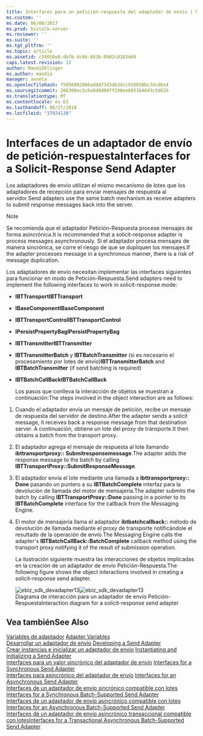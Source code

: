 ```yaml
---
title: Interfaces para un petición-respuesta del adaptador de envío | Microsoft Docs
ms.custom: ''
ms.date: 06/08/2017
ms.prod: biztalk-server
ms.reviewer: ''
ms.suite: ''
ms.tgt_pltfrm: ''
ms.topic: article
ms.assetid: c54650e8-dbfb-4c66-843b-0b82c8183dd4
caps.latest.revision: 12
author: MandiOhlinger
ms.author: mandia
manager: anneta
ms.openlocfilehash: f5056092886ad9d73d3db3dcc910038bc7dcd6e4
ms.sourcegitcommit: 266308ec5c6a9d8d80ff298ee6051b4843c5d626
ms.translationtype: MT
ms.contentlocale: es-ES
ms.lasthandoff: 06/27/2018
ms.locfileid: "37024138"
---
```

# <a name="interfaces-for-a-solicit-response-send-adapter"></a><span data-ttu-id="91044-102">Interfaces de un adaptador de envío de petición-respuesta</span><span class="sxs-lookup"><span data-stu-id="91044-102">Interfaces for a Solicit-Response Send Adapter</span></span>
<span data-ttu-id="91044-103">Los adaptadores de envío utilizan el mismo mecanismo de lotes que los adaptadores de recepción para enviar mensajes de respuesta al servidor.</span><span class="sxs-lookup"><span data-stu-id="91044-103">Send adapters use the same batch mechanism as receive adapters to submit response messages back into the server.</span></span>  
  
> [!NOTE]
>  <span data-ttu-id="91044-104">Se recomienda que el adaptador Petición-Respuesta procese mensajes de forma asincrónica.</span><span class="sxs-lookup"><span data-stu-id="91044-104">It is recommended that a solicit-response adapter is process messages asynchronously.</span></span> <span data-ttu-id="91044-105">Si el adaptador procesa mensajes de manera sincrónica, se corre el riesgo de que se dupliquen los mensajes.</span><span class="sxs-lookup"><span data-stu-id="91044-105">If the adapter processes message in a synchronous manner, there is a risk of message duplication.</span></span>  
  
 <span data-ttu-id="91044-106">Los adaptadores de envío necesitan implementar las interfaces siguientes para funcionar en modo de Petición-Respuesta.</span><span class="sxs-lookup"><span data-stu-id="91044-106">Send adapters need to implement the following interfaces to work in solicit-response mode:</span></span>  
  
- <span data-ttu-id="91044-107">**IBTTransport**</span><span class="sxs-lookup"><span data-stu-id="91044-107">**IBTTransport**</span></span>  
  
- <span data-ttu-id="91044-108">**IBaseComponent**</span><span class="sxs-lookup"><span data-stu-id="91044-108">**IBaseComponent**</span></span>  
  
- <span data-ttu-id="91044-109">**IBTTransportControl**</span><span class="sxs-lookup"><span data-stu-id="91044-109">**IBTTransportControl**</span></span>  
  
- <span data-ttu-id="91044-110">**IPersistPropertyBag**</span><span class="sxs-lookup"><span data-stu-id="91044-110">**IPersistPropertyBag**</span></span>  
  
- <span data-ttu-id="91044-111">**IBTTransmitter**</span><span class="sxs-lookup"><span data-stu-id="91044-111">**IBTTransmitter**</span></span>  
  
- <span data-ttu-id="91044-112">**IBTTransmitterBatch** y **IBTBatchTransmitter** (si es necesario el procesamiento por lotes de envío)</span><span class="sxs-lookup"><span data-stu-id="91044-112">**IBTTransmitterBatch** and **IBTBatchTransmitter** (if send batching is required)</span></span>  
  
- <span data-ttu-id="91044-113">**IBTBatchCallBack**</span><span class="sxs-lookup"><span data-stu-id="91044-113">**IBTBatchCallBack**</span></span>  
  
  <span data-ttu-id="91044-114">Los pasos que conlleva la interacción de objetos se muestran a continuación:</span><span class="sxs-lookup"><span data-stu-id="91044-114">The steps involved in the object interaction are as follows:</span></span>  
  
1. <span data-ttu-id="91044-115">Cuando el adaptador envía un mensaje de petición, recibe un mensaje de respuesta del servidor de destino.</span><span class="sxs-lookup"><span data-stu-id="91044-115">After the adapter sends a solicit message, it receives back a response message from that destination server.</span></span> <span data-ttu-id="91044-116">A continuación, obtiene un lote del proxy de transporte.</span><span class="sxs-lookup"><span data-stu-id="91044-116">It then obtains a batch from the transport proxy.</span></span>  
  
2. <span data-ttu-id="91044-117">El adaptador agrega el mensaje de respuesta al lote llamando **ibttransportproxy:: Submitresponsemessage**.</span><span class="sxs-lookup"><span data-stu-id="91044-117">The adapter adds the response message to the batch by calling **IBTTransportProxy::SubmitResponseMessage**.</span></span>  
  
3. <span data-ttu-id="91044-118">El adaptador envía el lote mediante una llamada a **ibttransportproxy:: Done** pasando un puntero a su **IBTBatchComplete** interfaz para la devolución de llamada del motor de mensajería.</span><span class="sxs-lookup"><span data-stu-id="91044-118">The adapter submits the batch by calling **IBTTransportProxy::Done** passing in a pointer to its **IBTBatchComplete** interface for the callback from the Messaging Engine.</span></span>  
  
4. <span data-ttu-id="91044-119">El motor de mensajería llama el adaptador **ibtbatchcallback::** método de devolución de llamada mediante el proxy de transporte notificándole el resultado de la operación de envío.</span><span class="sxs-lookup"><span data-stu-id="91044-119">The Messaging Engine calls the adapter's **IBTBatchCallBack::BatchComplete** callback method using the transport proxy notifying it of the result of submission operation.</span></span>  
  
   <span data-ttu-id="91044-120">La ilustración siguiente muestra las interacciones de objetos implicadas en la creación de un adaptador de envío Petición-Respuesta.</span><span class="sxs-lookup"><span data-stu-id="91044-120">The following figure shows the object interactions involved in creating a solicit-response send adapter.</span></span>  
  
   <span data-ttu-id="91044-121">![](../core/media/ebiz-sdk-devadapter13.gif "ebiz_sdk_devadapter13")</span><span class="sxs-lookup"><span data-stu-id="91044-121">![](../core/media/ebiz-sdk-devadapter13.gif "ebiz_sdk_devadapter13")</span></span>  
   <span data-ttu-id="91044-122">Diagrama de interacción para un adaptador de envío Petición-Respuesta</span><span class="sxs-lookup"><span data-stu-id="91044-122">Interaction diagram for a solicit-response send adapter</span></span>  
  
## <a name="see-also"></a><span data-ttu-id="91044-123">Vea también</span><span class="sxs-lookup"><span data-stu-id="91044-123">See Also</span></span>  
 <span data-ttu-id="91044-124">[Variables de adaptador](../core/adapter-variables.md) </span><span class="sxs-lookup"><span data-stu-id="91044-124">[Adapter Variables](../core/adapter-variables.md) </span></span>  
 <span data-ttu-id="91044-125">[Desarrollar un adaptador de envío](../core/developing-a-send-adapter.md) </span><span class="sxs-lookup"><span data-stu-id="91044-125">[Developing a Send Adapter](../core/developing-a-send-adapter.md) </span></span>  
 <span data-ttu-id="91044-126">[Crear instancias e inicializar un adaptador de envío](../core/instantiating-and-initializing-a-send-adapter.md) </span><span class="sxs-lookup"><span data-stu-id="91044-126">[Instantiating and Initializing a Send Adapter](../core/instantiating-and-initializing-a-send-adapter.md) </span></span>  
 <span data-ttu-id="91044-127">[Interfaces para un valor sincrónico del adaptador de envío](../core/interfaces-for-a-synchronous-send-adapter.md) </span><span class="sxs-lookup"><span data-stu-id="91044-127">[Interfaces for a Synchronous Send Adapter](../core/interfaces-for-a-synchronous-send-adapter.md) </span></span>  
 <span data-ttu-id="91044-128">[Interfaces para asincrónico del adaptador de envío](../core/interfaces-for-an-asynchronous-send-adapter.md) </span><span class="sxs-lookup"><span data-stu-id="91044-128">[Interfaces for an Asynchronous Send Adapter](../core/interfaces-for-an-asynchronous-send-adapter.md) </span></span>  
 <span data-ttu-id="91044-129">[Interfaces de un adaptador de envío sincrónico compatible con lotes](../core/interfaces-for-a-synchronous-batch-supported-send-adapter.md) </span><span class="sxs-lookup"><span data-stu-id="91044-129">[Interfaces for a Synchronous Batch-Supported Send Adapter](../core/interfaces-for-a-synchronous-batch-supported-send-adapter.md) </span></span>  
 <span data-ttu-id="91044-130">[Interfaces de un adaptador de envío asincrónico compatible con lotes](../core/interfaces-for-an-asynchronous-batch-supported-send-adapter.md) </span><span class="sxs-lookup"><span data-stu-id="91044-130">[Interfaces for an Asynchronous Batch-Supported Send Adapter](../core/interfaces-for-an-asynchronous-batch-supported-send-adapter.md) </span></span>  
 [<span data-ttu-id="91044-131">Interfaces de un adaptador de envío asincrónico transaccional compatible con lotes</span><span class="sxs-lookup"><span data-stu-id="91044-131">Interfaces for a Transactional Asynchronous Batch-Supported Send Adapter</span></span>](../core/interfaces-for-a-transactional-asynchronous-batch-supported-send-adapter.md)